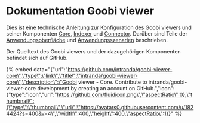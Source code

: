 # Dokumentation Goobi viewer

Dies ist eine technische Anleitung zur Konfiguration des Goobi viewers und seiner Komponenten [Core](konfiguration-core/), [Indexer](konfiguration-indexer/) und [Connector](konfiguration-connector/). Darüber sind Teile der [Anwendungsoberfläche](anwendungsoberflaeche/) und [Anwendungsszenarien](anwendungsszenarien/) beschrieben.

Der Quelltext des Goobi viewers und der dazugehörigen Komponenten befindet sich auf GitHub.

{% embed data="{\"url\":\"https://github.com/intranda/goobi-viewer-core\",\"type\":\"link\",\"title\":\"intranda/goobi-viewer-core\",\"description\":\"Goobi viewer - Core. Contribute to intranda/goobi-viewer-core development by creating an account on GitHub.\",\"icon\":{\"type\":\"icon\",\"url\":\"https://github.com/fluidicon.png\",\"aspectRatio\":0},\"thumbnail\":{\"type\":\"thumbnail\",\"url\":\"https://avatars0.githubusercontent.com/u/1824424?s=400&v=4\",\"width\":400,\"height\":400,\"aspectRatio\":1}}" %}



